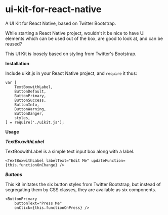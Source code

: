 # ui-kit-for-react-native
A UI Kit for React Native, based on Twitter Bootstrap.

While starting a React Native project, wouldn't it be nice to have UI elements which can be used out of the box, are good to look at, and can be reused?

This UI Kit is loosely based on styling from Twitter's Bootstrap.

**Installation**

Include uikit.js in your React Native project, and ````require```` it thus:
```
var [
    TextBoxwithLabel,
    ButtonDefault,
    ButtonPrimary,
    ButtonSuccess,
    ButtonInfo,
    ButtonWarning,
    ButtonDanger,
    styles,
] = require('./uikit.js');
```

**Usage**

***TextBoxwithLabel***

TextBoxwithLabel is a simple text input box along with a label.
```
<TextBoxwithLabel labelText="Edit Me" updateFunction={this.functionOnChange} />
```

***Buttons***

This kit imitates the six button styles from Twitter Bootstrap, but instead of segregating them by CSS classes, they are available as six components.
```
<ButtonPrimary
    buttonText="Press Me"
    onClick={this.functionOnPress} />
```
